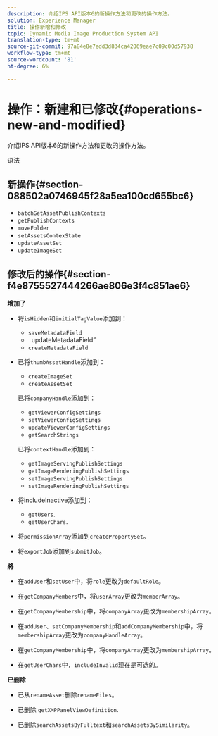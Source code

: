 ```yaml
---
description: 介绍IPS API版本6的新操作方法和更改的操作方法。
solution: Experience Manager
title: 操作新增和修改
topic: Dynamic Media Image Production System API
translation-type: tm+mt
source-git-commit: 97a84e8e7edd3d834ca42069eae7c09c00d57938
workflow-type: tm+mt
source-wordcount: '81'
ht-degree: 6%

---
```



# 操作：新建和已修改{#operations-new-and-modified}

介绍IPS API版本6的新操作方法和更改的操作方法。

语法

## 新操作{#section-088502a0746945f28a5ea100cd655bc6}

* `batchGetAssetPublishContexts`
* `getPublishContexts`
* `moveFolder`
* `setAssetsContexState`
* `updateAssetSet`
* `updateImageSet`

## 修改后的操作{#section-f4e8755527444266ae806e3f4c851ae6}

**增加了**

* 将`isHidden`和`initialTagValue`添加到：

   * `saveMetadataField`
   * ` `updateMetadataField”
   * `createMetadataField`

* 已将`thumbAssetHandle`添加到：

   * `createImageSet`
   * `createAssetSet`

   已将`companyHandle`添加到：

   * `getViewerConfigSettings`
   * `setViewerConfigSettings`
   * `updateViewerConfigSettings`
   * `getSearchStrings`

   已将`contextHandle`添加到：

   * `getImageServingPublishSettings`
   * `getImageRenderingPublishSettings`
   * `setImageServingPublishSettings`
   * `setImageRenderingPublishSettings`



* 将includeInactive添加到：

   * `getUsers`.
   * `getUserChars`.

* 将`permissionArray`添加到`createPropertySet`。

* 将`exportJob`添加到`submitJob`。

**將**

* 在`addUser`和`setUser`中，将`role`更改为`defaultRole`。

* 在`getCompanyMembers`中，将`userArray`更改为`memberArray`。

* 在`getCompanyMembership`中，将`companyArray`更改为`membershipArray`。

* 在`addUser`、`setCompanyMembership`和`addCompanyMembership`中，将`membershipArray`更改为`companyHandleArray`。

* 在`getCompanyMembership`中，将`companyArray`更改为`membershipArray`。

* 在`getUserChars`中，`includeInvalid`现在是可选的。

**已删除**

* 已从`renameAsset`删除`renameFiles`。

* 已删除 `getXMPPanelViewDefinition`.
* 已删除`searchAssetsByFulltext`和`searchAssetsBySimilarity`。

